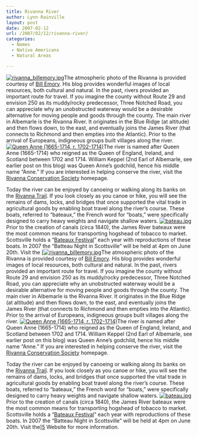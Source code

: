 ```yaml
---
title: Rivanna River
author: Lynn Rainville
layout: post
date: 2007-02-12
url: /2007/02/12/rivanna-river/
categories:
  - Names
  - Native Americans
  - Natural Areas

---
```

<a href='http://www.locohistory.org/blog/2007/02/12/rivanna-river/rivanna_billemoryjpg-2/' rel='attachment wp-att-45' title='rivanna_billemory.jpg'><img src='http://www.locohistory.org/blog/wp-content/uploads/2007/02/rivanna_billemory.jpg' alt='rivanna_billemory.jpg' /></a>The atmospheric photo of the Rivanna is provided courtesy of [Bill Emory][1]. His blog provides wonderful images of local resources, both cultural and natural. In the past, rivers provided an important route for travel. If you imagine the county without Route 29 and envision 250 as its muddy/rocky predecessor, Three Notched Road, you can appreciate why an unobstructed waterway would be a desirable alternative for moving people and goods through the county. The main river in Albemarle is the Rivanna River. It originates in the Blue Ridge (at altitude) and then flows down, to the east, and eventually joins the James River (that connects to Richmond and then empties into the Atlantic). Prior to the arrival of Europeans, indigneous groups built villages along the river. <a href='http://www.locohistory.org/blog/?attachment_id=42' rel='attachment wp-att-42' title='Queen Anne (1665-1714, r. 1702-1714)'><img src='http://www.locohistory.org/blog/wp-content/uploads/2007/02/queenanne.thumbnail.jpg' alt='Queen Anne (1665-1714, r. 1702-1714)' /></a>The river is named after Queen Anne (1665-1714) who reigned as the Queen of England, Ireland, and Scotland between 1702 and 1714. William Keppel (2nd Earl of Albemarle, see earlier post on this blog) was Queen Anne&#8217;s godchild, hence his middle name &#8220;Anne.&#8221; If you are interested in helping conserve the river, visit the [Rivanna Conservation Society][2] homepage.

Today the river can be enjoyed by canoeing or walking along its banks on the [Rivanna Trail][3]. If you look closely as you canoe or hike, you will see the remains of dams, locks, and bridges that once supported the vital trade in agricultural goods by enabling boat travel along the river&#8217;s course. These boats, referred to &#8220;bateaux,&#8221; the French word for &#8220;boats,&#8221; were specifically designed to carry heavy weights and navigate shallow waters. <a href='http://www.locohistory.org/blog/2007/02/12/rivanna-river/bateaujpg/' rel='attachment wp-att-43' title='bateau.jpg'><img src='http://www.locohistory.org/blog/wp-content/uploads/2007/02/bateau.jpg' alt='bateau.jpg' /></a> Prior to the creation of canals (circa 1840), the James River bateaux were the most common means for transporting hogshead of tobacco to market. Scottsville holds a &#8220;[Bateaux Festival][4]&#8221; each year with reproductions of these boats. In 2007 the &#8220;Batteau Night in Scottsville&#8221; will be held at 4pm on June 20th. Visit the [<a href='http://www.locohistory.org/blog/2007/02/12/rivanna-river/rivanna_billemoryjpg-2/' rel='attachment wp-att-45' title='rivanna_billemory.jpg'><img src='http://www.locohistory.org/blog/wp-content/uploads/2007/02/rivanna_billemory.jpg' alt='rivanna_billemory.jpg' /></a>The atmospheric photo of the Rivanna is provided courtesy of [Bill Emory][1]. His blog provides wonderful images of local resources, both cultural and natural. In the past, rivers provided an important route for travel. If you imagine the county without Route 29 and envision 250 as its muddy/rocky predecessor, Three Notched Road, you can appreciate why an unobstructed waterway would be a desirable alternative for moving people and goods through the county. The main river in Albemarle is the Rivanna River. It originates in the Blue Ridge (at altitude) and then flows down, to the east, and eventually joins the James River (that connects to Richmond and then empties into the Atlantic). Prior to the arrival of Europeans, indigneous groups built villages along the river. <a href='http://www.locohistory.org/blog/?attachment_id=42' rel='attachment wp-att-42' title='Queen Anne (1665-1714, r. 1702-1714)'><img src='http://www.locohistory.org/blog/wp-content/uploads/2007/02/queenanne.thumbnail.jpg' alt='Queen Anne (1665-1714, r. 1702-1714)' /></a>The river is named after Queen Anne (1665-1714) who reigned as the Queen of England, Ireland, and Scotland between 1702 and 1714. William Keppel (2nd Earl of Albemarle, see earlier post on this blog) was Queen Anne&#8217;s godchild, hence his middle name &#8220;Anne.&#8221; If you are interested in helping conserve the river, visit the [Rivanna Conservation Society][2] homepage.

Today the river can be enjoyed by canoeing or walking along its banks on the [Rivanna Trail][3]. If you look closely as you canoe or hike, you will see the remains of dams, locks, and bridges that once supported the vital trade in agricultural goods by enabling boat travel along the river&#8217;s course. These boats, referred to &#8220;bateaux,&#8221; the French word for &#8220;boats,&#8221; were specifically designed to carry heavy weights and navigate shallow waters. <a href='http://www.locohistory.org/blog/2007/02/12/rivanna-river/bateaujpg/' rel='attachment wp-att-43' title='bateau.jpg'><img src='http://www.locohistory.org/blog/wp-content/uploads/2007/02/bateau.jpg' alt='bateau.jpg' /></a> Prior to the creation of canals (circa 1840), the James River bateaux were the most common means for transporting hogshead of tobacco to market. Scottsville holds a &#8220;[Bateaux Festival][4]&#8221; each year with reproductions of these boats. In 2007 the &#8220;Batteau Night in Scottsville&#8221; will be held at 4pm on June 20th. Visit the][5] Website for more information.

 [1]: http://www.billemory.com
 [2]: http://www.rivannariver.org/home.html
 [3]: http://avenue.org/rivanna/
 [4]: http://www.jamesriver.com/teacher.htm
 [5]: http://avenue.org/smuseum/home.html